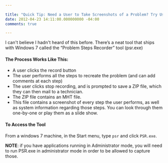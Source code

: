 ```yaml
---
 
title: "Quick Tip: Need a User to Take Screenshots of a Problem? Try Using Win7's Built-in Tool [Tips and Tricks]"
date: 2012-04-23 14:11:00.000000000 -04:00
comments: true

---
```

I can't believe I hadn't heard of this before. There’s a neat tool that ships with Windows 7 called the “Problem Steps Recorder” tool (psr.exe)

#### The Process Works Like This:

* A user clicks the record button
* The user performs all the steps to recreate the problem (and can add comments at each step)
* The user clicks stop recording, and is prompted to save a ZIP file, which they can then mail to a technician.
* The ZIP file contains an MHT file.
* This file contains a screenshot of every step the user performs, as well as system information regarding those steps. You can look through them one-by-one or play them as a slide show.

#### To Access the Tool

From a windows 7 machine, in the Start menu, type `psr` and click `PSR.exe`.

**NOTE**: if you have applications running in Administrator mode, you will need to run PSR.exe in administrator mode in order to be allowed to capture those.

